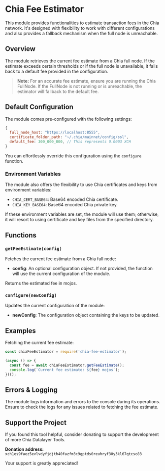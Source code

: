 # Chia Fee Estimator

This module provides functionalities to estimate transaction fees in the Chia network. It's designed with flexibility to work with different configurations and also provides a fallback mechanism when the full node is unreachable.

## Overview

The module retrieves the current fee estimate from a Chia full node. If the estimate exceeds certain thresholds or if the full node is unavailable, it falls back to a default fee provided in the configuration.

> **Note:** For an accurate fee estimate, ensure you are running the Chia FullNode. If the FullNode is not running or is unreachable, the estimator will fallback to the default fee.

## Default Configuration

The module comes pre-configured with the following settings:

```javascript
{
  full_node_host: "https://localhost:8555",
  certificate_folder_path: "~/.chia/mainnet/config/ssl",
  default_fee: 300_000_000, // This represents 0.0003 XCH
}
```

You can effortlessly override this configuration using the `configure` function.

### Environment Variables

The module also offers the flexibility to use Chia certificates and keys from environment variables:

- `CHIA_CERT_BASE64`: Base64 encoded Chia certificate.
- `CHIA_KEY_BASE64`: Base64 encoded Chia private key.

If these environment variables are set, the module will use them; otherwise, it will resort to using certificate and key files from the specified directory.

## Functions

### `getFeeEstimate(config)`

Fetches the current fee estimate from a Chia full node:

- **config**: An optional configuration object. If not provided, the function will use the current configuration of the module.

Returns the estimated fee in mojos.

### `configure(newConfig)`

Updates the current configuration of the module:

- **newConfig**: The configuration object containing the keys to be updated.

## Examples

Fetching the current fee estimate:

```javascript
const chiaFeeEstimator = require('chia-fee-estimator');

(async () => {
  const fee = await chiaFeeEstimator.getFeeEstimate();
  console.log(`Current fee estimate: ${fee} mojos`);
})();
```

## Errors & Logging

The module logs information and errors to the console during its operations. Ensure to check the logs for any issues related to fetching the fee estimate.

## Support the Project

If you found this tool helpful, consider donating to support the development of more Chia Datalayer Tools.

**Donation address:** `xch1es9faez5evlvdyfjdjth40fazfm3c9gptds0reuhryf30y3kl67qtcsc83`

Your support is greatly appreciated!
